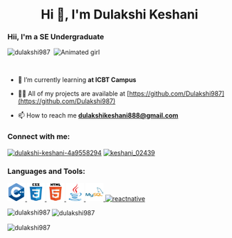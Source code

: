




<h1 align="center">Hi 👋, I'm Dulakshi Keshani</h1>
<h3 align="left">Hii, I'm a SE Undergraduate</h3>

<img src="https://user-images.githubusercontent.com/74038190/241765453-85cb9521-97c0-4a65-9358-7db8099fac7f.gif" alt="Animated girl"  width="400" align="right">

<p align="left"> <img src="https://komarev.com/ghpvc/?username=dulakshi987&label=Profile%20views&color=0e75b6&style=flat" alt="dulakshi987" /> </p>

<p align="left"> <a href="https://twitter.com/" target="blank"><img src="https://img.shields.io/twitter/follow/?logo=twitter&style=for-the-badge" alt="" /></a> </p>

- 🌱 I’m currently learning **at ICBT Campus**

- 👨‍💻 All of my projects are available at [https://github.com/Dulakshi987](https://github.com/Dulakshi987)

- 📫 How to reach me **dulakshikeshani888@gmail.com**

<h3 align="left">Connect with me:</h3>
<p align="left">
<a href="https://linkedin.com/in/dulakshi-keshani-4a9558294" target="blank"><img align="center" src="https://raw.githubusercontent.com/rahuldkjain/github-profile-readme-generator/master/src/images/icons/Social/linked-in-alt.svg" alt="dulakshi-keshani-4a9558294" height="30" width="40" /></a>
<a href="https://discord.gg/keshani_02439" target="blank"><img align="center" src="https://raw.githubusercontent.com/rahuldkjain/github-profile-readme-generator/master/src/images/icons/Social/discord.svg" alt="keshani_02439" height="30" width="40" /></a>
</p>

<h3 align="left">Languages and Tools:</h3>
<p align="left"> <a href="https://www.w3schools.com/cpp/" target="_blank" rel="noreferrer"> <img src="https://raw.githubusercontent.com/devicons/devicon/master/icons/cplusplus/cplusplus-original.svg" alt="cplusplus" width="40" height="40"/> </a> <a href="https://www.w3schools.com/css/" target="_blank" rel="noreferrer"> <img src="https://raw.githubusercontent.com/devicons/devicon/master/icons/css3/css3-original-wordmark.svg" alt="css3" width="40" height="40"/> </a> <a href="https://www.w3.org/html/" target="_blank" rel="noreferrer"> <img src="https://raw.githubusercontent.com/devicons/devicon/master/icons/html5/html5-original-wordmark.svg" alt="html5" width="40" height="40"/> </a>
  <a href="https://www.java.com" target="_blank" rel="noreferrer"> <img src="https://raw.githubusercontent.com/devicons/devicon/master/icons/java/java-original.svg" alt="java" width="40" height="40"/> </a> <a href="https://www.mysql.com/" target="_blank" rel="noreferrer"> <img src="https://raw.githubusercontent.com/devicons/devicon/master/icons/mysql/mysql-original-wordmark.svg" alt="mysql" width="40" height="40"/> </a> <a href="https://reactnative.dev/" target="_blank" rel="noreferrer"> <img src="https://reactnative.dev/img/header_logo.svg" alt="reactnative" width="40" height="40"/> </a> </p>

<p><img align="left" src="https://github-readme-stats.vercel.app/api/top-langs?username=dulakshi987&show_icons=true&locale=en&layout=compact" alt="dulakshi987" /></p>

<p>&nbsp;<img align="center" src="https://github-readme-stats.vercel.app/api?username=dulakshi987&show_icons=true&locale=en" alt="dulakshi987" /></p>

<p><img align="center" src="https://github-readme-streak-stats.herokuapp.com/?user=dulakshi987&" alt="dulakshi987" /></p>
